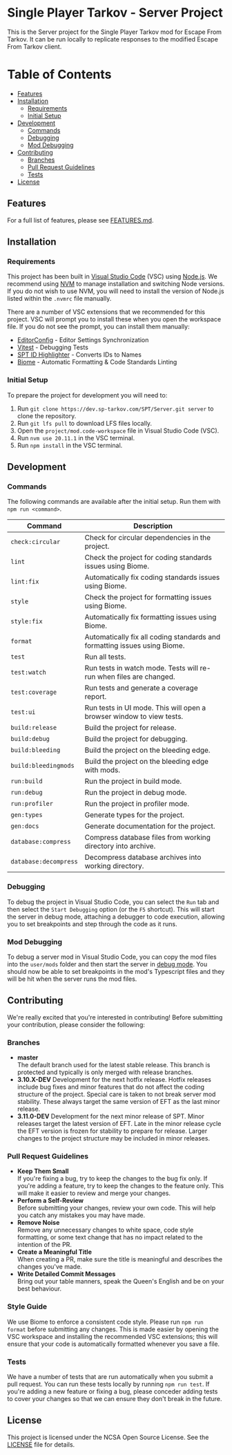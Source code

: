 # Single Player Tarkov - Server Project

This is the Server project for the Single Player Tarkov mod for Escape From Tarkov. It can be run locally to replicate responses to the modified Escape From Tarkov client.

# Table of Contents

- [Features](#features)
- [Installation](#installation)
  - [Requirements](#requirements)
  - [Initial Setup](#initial-setup)
- [Development](#development)
  - [Commands](#commands)
  - [Debugging](#debugging)
  - [Mod Debugging](#mod-debugging)
- [Contributing](#contributing)
  - [Branches](#branchs)
  - [Pull Request Guidelines](#pull-request-guidelines)
  - [Tests](#tests)
- [License](#license)

## Features

For a full list of features, please see [FEATURES.md](FEATURES.md).

## Installation

### Requirements

This project has been built in [Visual Studio Code](https://code.visualstudio.com/) (VSC) using [Node.js](https://nodejs.org/). We recommend using [NVM](https://github.com/coreybutler/nvm-windows) to manage installation and switching Node versions. If you do not wish to use NVM, you will need to install the version of Node.js listed within the `.nvmrc` file manually.

There are a number of VSC extensions that we recommended for this project. VSC will prompt you to install these when you open the workspace file. If you do not see the prompt, you can install them manually:

- [EditorConfig](https://marketplace.visualstudio.com/items?itemName=EditorConfig.EditorConfig) - Editor Settings Synchronization
- [Vitest](https://marketplace.visualstudio.com/items?itemName=vitest.explorer) - Debugging Tests
- [SPT ID Highlighter](https://marketplace.visualstudio.com/items?itemName=refringe.spt-id-highlighter) - Converts IDs to Names
- [Biome](https://marketplace.visualstudio.com/items?itemName=biomejs.biome) - Automatic Formatting & Code Standards Linting

### Initial Setup

To prepare the project for development you will need to:

1. Run `git clone https://dev.sp-tarkov.com/SPT/Server.git server` to clone the repository.
2. Run `git lfs pull` to download LFS files locally.
3. Open the `project/mod.code-workspace` file in Visual Studio Code (VSC).
4. Run `nvm use 20.11.1` in the VSC terminal.
5. Run `npm install` in the VSC terminal.

## Development

### Commands

The following commands are available after the initial setup. Run them with `npm run <command>`.

| Command               | Description                                                               |
|-----------------------|---------------------------------------------------------------------------|
| `check:circular`      | Check for circular dependencies in the project.                           |
| `lint`                | Check the project for coding standards issues using Biome.                |
| `lint:fix`            | Automatically fix coding standards issues using Biome.                    |
| `style`               | Check the project for formatting issues using Biome.                      |
| `style:fix`           | Automatically fix formatting issues using Biome.                          |
| `format`              | Automatically fix all coding standards and formatting issues using Biome. |
| `test`                | Run all tests.                                                            |
| `test:watch`          | Run tests in watch mode. Tests will re-run when files are changed.        |
| `test:coverage`       | Run tests and generate a coverage report.                                 |
| `test:ui`             | Run tests in UI mode. This will open a browser window to view tests.      |
| `build:release`       | Build the project for release.                                            |
| `build:debug`         | Build the project for debugging.                                          |
| `build:bleeding`      | Build the project on the bleeding edge.                                   |
| `build:bleedingmods`  | Build the project on the bleeding edge with mods.                         |
| `run:build`           | Run the project in build mode.                                            |
| `run:debug`           | Run the project in debug mode.                                            |
| `run:profiler`        | Run the project in profiler mode.                                         |
| `gen:types`           | Generate types for the project.                                           |
| `gen:docs`            | Generate documentation for the project.                                   |
| `database:compress`   | Compress database files from working directory into archive.              |
| `database:decompress` | Decompress database archives into working directory.                      |

### Debugging

To debug the project in Visual Studio Code, you can select the `Run` tab and then select the `Start Debugging` option (or the `F5` shortcut). This will start the server in debug mode, attaching a debugger to code execution, allowing you to set breakpoints and step through the code as it runs.

### Mod Debugging

To debug a server mod in Visual Studio Code, you can copy the mod files into the `user/mods` folder and then start the server in [debug mode](#debugging). You should now be able to set breakpoints in the mod's Typescript files and they will be hit when the server runs the mod files.

## Contributing

We're really excited that you're interested in contributing! Before submitting your contribution, please consider the following:

### Branches

- **master**  
  The default branch used for the latest stable release. This branch is protected and typically is only merged with release branches.
- **3.10.X-DEV**
  Development for the next hotfix release. Hotfix releases include bug fixes and minor features that do not affect the coding structure of the project. Special care is taken to not break server mod stability. These always target the same version of EFT as the last minor release.
- **3.11.0-DEV**
  Development for the next minor release of SPT. Minor releases target the latest version of EFT. Late in the minor release cycle the EFT version is frozen for stability to prepare for release. Larger changes to the project structure may be included in minor releases.

### Pull Request Guidelines

- **Keep Them Small**  
  If you're fixing a bug, try to keep the changes to the bug fix only. If you're adding a feature, try to keep the changes to the feature only. This will make it easier to review and merge your changes.
- **Perform a Self-Review**  
  Before submitting your changes, review your own code. This will help you catch any mistakes you may have made.
- **Remove Noise**  
  Remove any unnecessary changes to white space, code style formatting, or some text change that has no impact related to the intention of the PR.
- **Create a Meaningful Title**  
  When creating a PR, make sure the title is meaningful and describes the changes you've made.
- **Write Detailed Commit Messages**  
  Bring out your table manners, speak the Queen's English and be on your best behaviour.

### Style Guide

We use Biome to enforce a consistent code style. Please run `npm run format` before submitting any changes. This is made easier by opening the VSC workspace and installing the recommended VSC extensions; this will ensure that your code is automatically formatted whenever you save a file.

### Tests

We have a number of tests that are run automatically when you submit a pull request. You can run these tests locally by running `npm run test`. If you're adding a new feature or fixing a bug, please conceder adding tests to cover your changes so that we can ensure they don't break in the future.

## License

This project is licensed under the NCSA Open Source License. See the [LICENSE](LICENSE.md) file for details.
